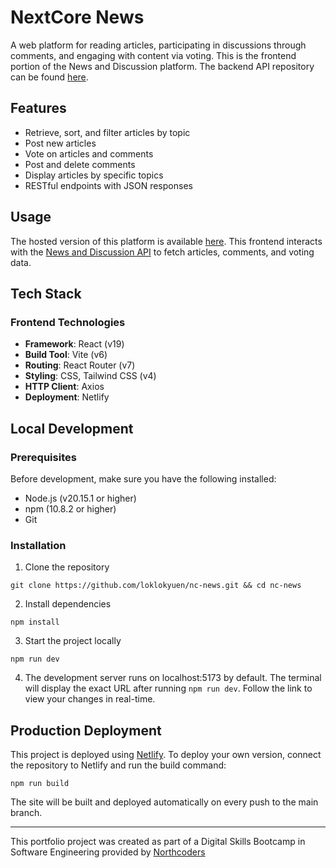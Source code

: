 # NextCore News

A web platform for reading articles, participating in discussions through comments, and engaging with content via voting. This is the frontend portion of the News and Discussion platform. The backend API repository can be found [here](https://github.com/loklokyuen/news-website-project).

## Features

- Retrieve, sort, and filter articles by topic
- Post new articles
- Vote on articles and comments
- Post and delete comments
- Display articles by specific topics
- RESTful endpoints with JSON responses

## Usage

The hosted version of this platform is available [here](https://news-and-discussion.netlify.app). This frontend interacts with the [News and Discussion API](https://github.com/loklokyuen/news-website-project) to fetch articles, comments, and voting data.

## Tech Stack

### Frontend Technologies

- **Framework**: React (v19)
- **Build Tool**: Vite (v6)
- **Routing**: React Router (v7)
- **Styling**: CSS, Tailwind CSS (v4)
- **HTTP Client**: Axios
- **Deployment**: Netlify

## Local Development


### Prerequisites
Before development, make sure you have the following installed:

- Node.js (v20.15.1 or higher)
- npm (10.8.2 or higher)
- Git

### Installation

1. Clone the repository

```
git clone https://github.com/loklokyuen/nc-news.git && cd nc-news
```

2. Install dependencies

```
npm install
```

3. Start the project locally

```
npm run dev
```

4. The development server runs on localhost:5173 by default. The terminal will display the exact URL after running `npm run dev`. Follow the link to view your changes in real-time.

## Production Deployment

This project is deployed using [Netlify](https://www.netlify.com/). To deploy your own version, connect the repository to Netlify and run the build command:

```
npm run build
```

The site will be built and deployed automatically on every push to the main branch.

---

This portfolio project was created as part of a Digital Skills Bootcamp in Software Engineering provided by [Northcoders](https://northcoders.com/)
